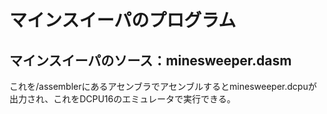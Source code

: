# マインスイーパのプログラム

## マインスイーパのソース：minesweeper.dasm
これを/assemblerにあるアセンブラでアセンブルするとminesweeper.dcpuが出力され、これをDCPU16のエミュレータで実行できる。
